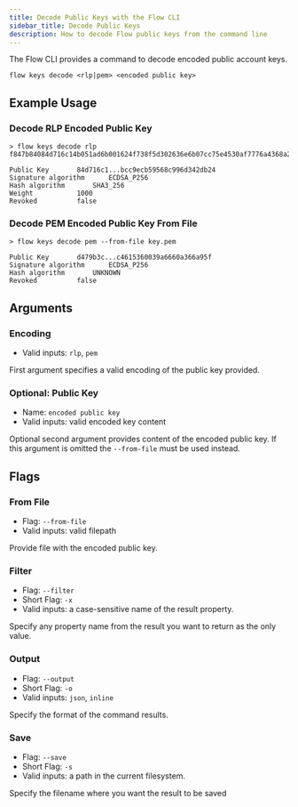 ```yaml
---
title: Decode Public Keys with the Flow CLI
sidebar_title: Decode Public Keys
description: How to decode Flow public keys from the command line
---
```


The Flow CLI provides a command to decode encoded public account keys.

```shell
flow keys decode <rlp|pem> <encoded public key>
```

## Example Usage

### Decode RLP Encoded Public Key
```shell
> flow keys decode rlp f847b84084d716c14b051ad6b001624f738f5d302636e6b07cc75e4530af7776a4368a2b586dbefc0564ee28384c2696f178cbed52e62811bcc9ecb59568c996d342db2402038203e8

Public Key 		 84d716c1...bcc9ecb59568c996d342db24 
Signature algorithm 	 ECDSA_P256
Hash algorithm 		 SHA3_256
Weight 			 1000
Revoked 		 false
```

### Decode PEM Encoded Public Key From File
```shell
> flow keys decode pem --from-file key.pem

Public Key 		 d479b3c...c4615360039a6660a366a95f 
Signature algorithm 	 ECDSA_P256
Hash algorithm 		 UNKNOWN
Revoked 		 false

```

## Arguments

### Encoding
- Valid inputs: `rlp`, `pem` 

First argument specifies a valid encoding of the public key provided.

### Optional: Public Key
- Name: `encoded public key`
- Valid inputs: valid encoded key content

Optional second argument provides content of the encoded public key. 
If this argument is omitted the `--from-file` must be used instead.  

## Flags

### From File

- Flag: `--from-file`
- Valid inputs: valid filepath

Provide file with the encoded public key. 

### Filter

- Flag: `--filter`
- Short Flag: `-x`
- Valid inputs: a case-sensitive name of the result property.

Specify any property name from the result you want to return as the only value.

### Output

- Flag: `--output`
- Short Flag: `-o`
- Valid inputs: `json`, `inline`

Specify the format of the command results.

### Save

- Flag: `--save`
- Short Flag: `-s`
- Valid inputs: a path in the current filesystem.

Specify the filename where you want the result to be saved
